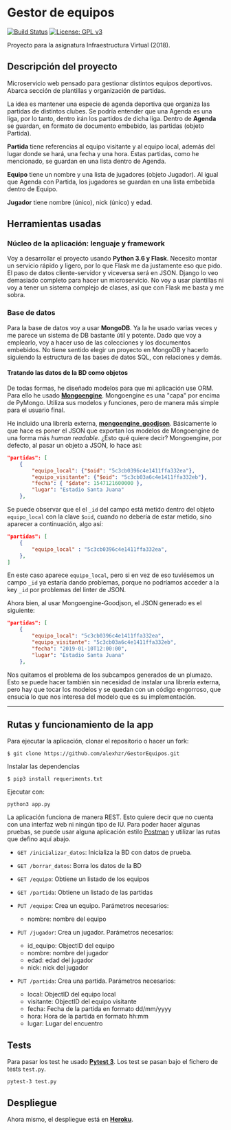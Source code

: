 
# Gestor de equipos
[![Build Status](https://travis-ci.org/alexhzr/GestorEquipos.svg?branch=master)](https://travis-ci.org/alexhzr/GestorEquipos) [![License: GPL v3](https://img.shields.io/badge/License-GPLv3-blue.svg)](https://www.gnu.org/licenses/gpl-3.0)

Proyecto para la asignatura Infraestructura Virtual (2018).

## Descripción del proyecto
Microservicio web pensado para gestionar distintos equipos deportivos. Abarca sección de plantillas y organización de partidas.

La idea es mantener una especie de agenda deportiva que organiza las partidas de distintos clubes. Se podría entender que una Agenda es una liga, por lo tanto, dentro irán los partidos de dicha liga. Dentro de **Agenda** se guardan, en formato de documento embebido, las partidas (objeto Partida).

**Partida** tiene referencias al equipo visitante y al equipo local, además del lugar donde se hará, una fecha y una hora. Estas partidas, como he mencionado, se guardan en una lista dentro de Agenda.

**Equipo** tiene un nombre y una lista de jugadores (objeto Jugador). Al igual que Agenda con Partida, los jugadores se guardan en una lista embebida dentro de Equipo.

**Jugador** tiene nombre (único), nick (único) y edad.

## Herramientas usadas
### Núcleo de la aplicación: lenguaje y framework
Voy a desarrollar el proyecto usando **Python 3.6 y Flask**. Necesito montar un servicio rápido y ligero, por lo que Flask me da justamente eso que pido. El paso de datos cliente-servidor y viceversa será en JSON. Django lo veo demasiado completo para hacer un microservicio. No voy a usar plantillas ni voy a tener un sistema complejo de clases, así que con Flask me basta y me sobra.

### Base de datos
Para la base de datos voy a usar **MongoDB**. Ya la he usado varias veces y me parece un sistema de DB bastante útil y potente. Dado que voy a emplearlo, voy a hacer uso de las colecciones y los documentos embebidos. No tiene sentido elegir un proyecto en MongoDB y hacerlo siguiendo la estructura de las bases de datos SQL, con relaciones y demás.

#### Tratando las datos de la BD como objetos
De todas formas, he diseñado modelos para que mi aplicación use ORM. Para ello he usado **[Mongoengine](http://mongoengine.org/)**. Mongoengine es una "capa" por encima de PyMongo. Utiliza sus modelos y funciones, pero de manera más simple para el usuario final.

He incluido una librería externa, **[mongoengine_goodjson](https://github.com/hiroaki-yamamoto/mongoengine-goodjson)**. Básicamente lo que hace es poner el JSON que exportan los modelos de Mongoengine de una forma más _human readable_. ¿Esto qué quiere decir? Mongoengine, por defecto, al pasar un objeto a JSON, lo hace así:
```json
"partidas": [
	{
		"equipo_local": {"$oid": "5c3cb0396c4e1411ffa332ea"},
		"equipo_visitante": {"$oid": "5c3cb03a6c4e1411ffa332eb"},
		"fecha": { "$date": 1547121600000 },
		"lugar": "Estadio Santa Juana"
	},
```
Se puede observar que el el ``_id`` del campo está metido dentro del objeto ``equipo_local`` con la clave ``$oid``, cuando no debería de estar metido, sino aparecer a continuación, algo así:
```json
"partidas": [
	{
		"equipo_local" : "5c3cb0396c4e1411ffa332ea",
	},
]
```
En este caso aparece ``equipo_local``, pero si en vez de eso tuviésemos un campo ``_id`` ya estaría dando problemas, porque no podríamos acceder a la key ``_id`` por problemas del linter de JSON.

Ahora bien, al usar Mongoengine-Goodjson, el JSON generado es el siguiente:

```json
"partidas": [
	{
		"equipo_local": "5c3cb0396c4e1411ffa332ea",
		"equipo_visitante": "5c3cb03a6c4e1411ffa332eb",
		"fecha": "2019-01-10T12:00:00",
		"lugar": "Estadio Santa Juana"
	},
```

Nos quitamos el problema de los subcampos generados de un plumazo. Esto se puede hacer también sin necesidad de instalar una librería externa, pero hay que tocar los modelos y se quedan con un código engorroso, que ensucia lo que nos interesa del modelo que es su implementación.

---

## Rutas y funcionamiento de la app
Para ejecutar la aplicación, clonar el repositorio o hacer un fork:

```$ git clone https://github.com/alexhzr/GestorEquipos.git```

Instalar las dependencias

```$ pip3 install requeriments.txt```


Ejecutar con:

```python3 app.py```

La aplicación funciona de manera REST. Esto quiere decir que no cuenta con una interfaz web ni ningún tipo de IU. Para poder hacer algunas pruebas, se puede usar alguna aplicación estilo [Postman](https://www.getpostman.com/) y utilizar las rutas que defino aquí abajo.

- `GET /inicializar_datos`: Inicializa la BD con datos de prueba.
- `GET /borrar_datos`: Borra los datos de la BD
- `GET /equipo`: Obtiene un listado de los equipos
- `GET /partida`: Obtiene un listado de las partidas
- `PUT /equipo`: Crea un equipo. Parámetros necesarios:
  - nombre: nombre del equipo

- `PUT /jugador`: Crea un jugador. Parámetros necesarios:
  - id_equipo: ObjectID del equipo
  - nombre: nombre del jugador
  - edad: edad del jugador
  - nick: nick del jugador

- `PUT /partida`: Crea una partida. Parámetros necesarios:
  - local: ObjectID del equipo local
  - visitante: ObjectID del equipo visitante
  - fecha: Fecha de la partida en formato dd/mm/yyyy
  - hora: Hora de la partida en formato hh:mm
  - lugar: Lugar del encuentro

## Tests
Para pasar los test he usado **[Pytest 3](https://docs.pytest.org/en/latest/)**. Los test se pasan bajo el fichero de tests `test.py`.

`pytest-3 test.py`


## Despliegue
Ahora mismo, el despliegue está en **[Heroku](https://gestor-equipos.herokuapp.com)**.
